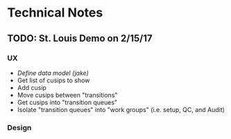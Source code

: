 #   Technical Notes #################################################

##  TODO: St. Louis Demo on 2/15/17 #################################

### UX ##############################################################
*   *Define data model (jake)*
*   Get list of cusips to show
*   Add cusip
*   Move cusips between "transitions"
*   Get cusips into "transition queues"
*   Isolate "transition queues" into "work groups" (i.e. setup, QC,
    and Audit)

### Design ##########################################################


